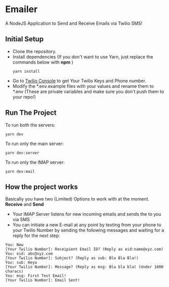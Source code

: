 # Emailer
A NodeJS Application to Send and Receive Emails via Twilio SMS!

## Initial Setup
- Clone the repository.
- Install dependencies (If you don't want to use Yarn, just replace the commands below with **npm** )
  ```
  yarn install
  ```
- Go to [Twilio Console](https://www.twilio.com/console) to get Your Twilio Keys and Phone number.
- Modify the *.env.example files with your values and rename them to *.env (These are private variables and make sure you don't push them to your repo!)

## Run The Project
To run both the servers:
```
yarn dev
```
To run only the main server:
```
yarn dev:server
```
To run only the IMAP server:
```
yarn dev:mail
```
## How the project works
Basically you have two (Limited) Options to work with at the moment. **Receive** and **Send**
- Your IMAP Server listens for new incoming emails and sends the to you via SMS
- You can initiate a new E-mail at any point by texting from your phone to your Twilio Number by sending the following messages and waiting for a reply for the next step:
```
You: New
[Your Twilio Number]: Receipient Email ID? (Reply as eid:name@xyz.com)
You: eid: abc@xyz.com 
[Your Twilio Number]: Subject? (Reply as sub: Bla Bla Bla!)
You: sub: Heya
[Your Twilio Number]: Message? (Reply as msg: Bla bla bla) (Under 1600 characs)
You: msg: First Test Email!
[Your Twilio Number]: Email Sent!
```
